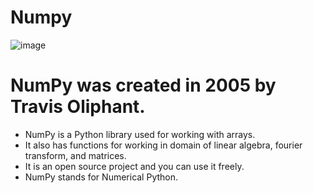 # Numpy

![image](https://user-images.githubusercontent.com/90493668/151049528-5e650257-2a26-436a-ac3d-d7136e36cf0e.png)

# NumPy was created in 2005 by Travis Oliphant. 

- NumPy is a Python library used for working with arrays.
- It also has functions for working in domain of linear algebra, fourier transform, and matrices.
- It is an open source project and you can use it freely.
- NumPy stands for Numerical Python.
